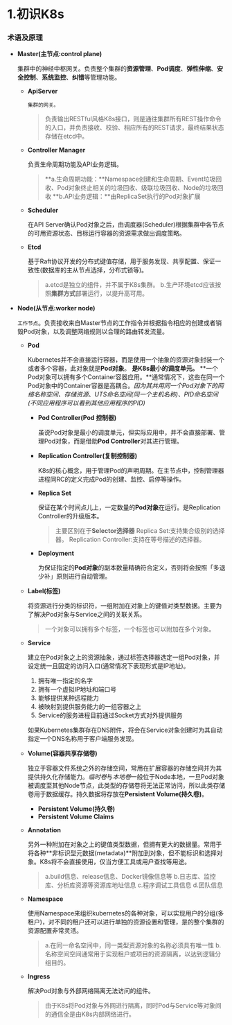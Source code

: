 # 1.初识K8s
### 术语及原理
+ **Master(主节点:control plane)**
    
    集群中的神经中枢网关。负责整个集群的**资源管理**、**Pod调度**、**弹性伸缩**、**安全控制**、**系统监控**、**纠错**等管理功能。
    
    + **ApiServer**
    
        `集群的网关。`
        > 负责输出RESTful风格K8s接口，则是通往集群所有REST操作命令的入口，并负责接收、校验、相应所有的REST请求，最终结果状态存储在etcd中。
    + **Controller Manager**

        负责生命周期功能及API业务逻辑。
        > **a.生命周期功能：**Namespace创建和生命周期、Event垃圾回收、Pod对象终止相关的垃圾回收、级联垃圾回收、Node的垃圾回收
        **b.API业务逻辑：**由ReplicaSet执行的Pod对象扩展
    + **Scheduler**

        在API Server确认Pod对象之后，由调度器(Scheduler)根据集群中各节点的可用资源状态、目标运行容器的资源需求做出调度策略。
    + **Etcd**

        基于Raft协议开发的分布式键值存储，用于服务发现、共享配置、保证一致性(数据库的主从节点选择，分布式锁等)。
        > a.etcd是独立的组件，并不属于K8s集群。
        b.生产环境etcd应该按照**集群方式**部署运行，以提升高可用。
+ **Node(从节点:worker node)**
    
    `工作节点`。负责接收来自Master节点的工作指令并根据指令相应的创建或者销毁Pod对象，以及调整网络规则以合理的路由转发流量。  
    + **Pod**

        Kubernetes并不会直接运行容器，而是使用一个抽象的资源对象封装一个或者多个容器，此对象就是**Pod对象**。
        **是K8s最小的调度单元。**
        **一个Pod对象可以拥有多个Container容器应用。**通常情况下，这些在同一个Pod对象中的Container容器是高耦合。*因为其共用同一个Pod对象下的网络名称空间、存储资源、UTS命名空间(同一个主机名称)、PID命名空间(不同应用程序可以看到其他应用程序的PID)*
        + **Pod Controller(Pod 控制器)**

            虽说Pod对象是最小的调度单元，但实际应用中，并不会直接部署、管理Pod对象，而是借助**Pod Controller**对其进行管理。
        + **Replication Controller(复制控制器)**

            K8s的核心概念，用于管理Pod的声明周期。在主节点中，控制管理器进程同RC的定义完成Pod的创建、监控、启停等操作。
            
        + **Replica Set**

            保证在某个时间点儿上，一定数量的**Pod对象**在运行。是Replication Controller的升级版本。
            > 主要区别在于**Selector选择器**
            Replica Set:支持集合级别的选择器。
            Replication Controller:支持在等号描述的选择器。
            
        + **Deployment**
            
            为保证指定的**Pod对象**的副本数量精确符合定义，否则将会按照「多退少补」原则进行自动管理。
            
    + **Label(标签)**

        将资源进行分类的标识符，一组附加在对象上的键值对类型数据。主要为了解决Pod对象与Service之间的关联关系。
        >一个对象可以拥有多个标签，一个标签也可以附加在多个对象。
    + **Service**

        建立在Pod对象之上的资源抽象，通过标签选择器选定一组Pod对象，并设定统一且固定的访问入口(通常情况下表现形式是IP地址)。
        1. 拥有唯一指定的名字
        2. 拥有一个虚拟IP地址和端口号
        3. 能够提供某种远程能力
        4. 被映射到提供服务能力的一组容器之上
        5. Service的服务进程目前通过Socket方式对外提供服务

        如果Kubernetes集群存在DNS附件，将会在Service对象创建时为其自动指定一个DNS名称用于客户端服务发现。

    + **Volume(容器共享存储卷)**

        独立于容器文件系统之外的存储空间，常用在扩展容器的存储空间并为其提供持久化存储能力。*临时卷*与*本地卷*一般位于Node本地，一旦Pod对象被调度至其他Node节点，此类型的存储卷将无法正常访问，所以此类存储卷用于数据缓存。持久数据将存放在**Persistent Volume(持久卷)**。
        + **Persistent Volume(持久卷)**
        + **Persistent Volume Claims**
    + **Annotation**

        另外一种附加在对象之上的键值类型数据，但拥有更大的数据量。常用于将各种**非标识型元数据(metadata)**附加到对象，但不能标识和选择对象。K8s将不会直接使用，仅当方便工具或用户查找等用途。
        > a.build信息、release信息、Docker镜像信息等
        b.日志库、监控库、分析库资源等资源库地址信息
        c.程序调试工具信息
        d.团队信息
    + **Namespace**

        使用Namespace来组织kubernetes的各种对象，可以实现用户的分组(多租户)，对不同的租户还可以进行单独的资源设置和管理，是的整个集群的资源配置非常灵活。
        > a.在同一命名空间中，同一类型资源对象的名称必须具有唯一性
        b.名称空间空间通常用于实现租户或项目的资源隔离，以达到逻辑分组目的。
    + **Ingress**

        解决Pod对象与外部网络隔离无法访问的组件。
        > 由于K8s将Pod对象与外网进行隔离，同时Pod与Service等对象间的通信全是由K8s内部网络进行。